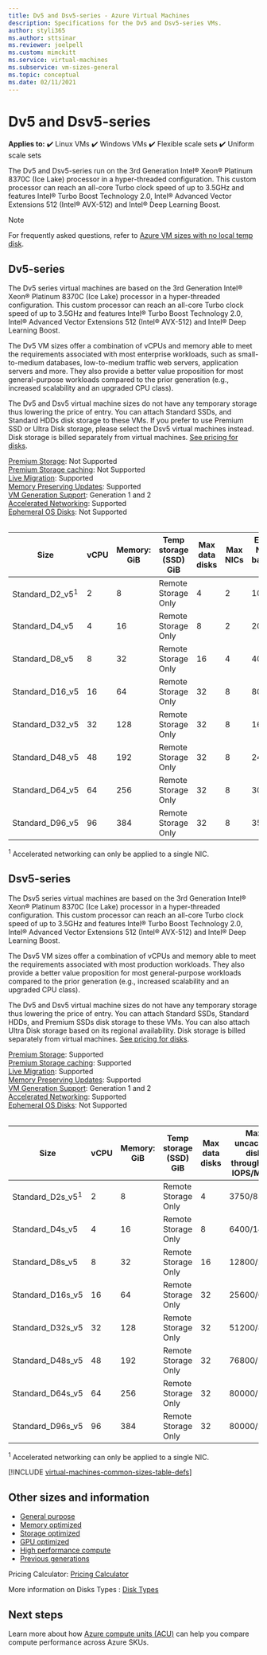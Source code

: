 ```yaml
---
title: Dv5 and Dsv5-series - Azure Virtual Machines
description: Specifications for the Dv5 and Dsv5-series VMs.
author: styli365
ms.author: sttsinar
ms.reviewer: joelpell
ms.custom: mimckitt
ms.service: virtual-machines
ms.subservice: vm-sizes-general
ms.topic: conceptual
ms.date: 02/11/2021
---
```


# Dv5 and Dsv5-series

**Applies to:** :heavy_check_mark: Linux VMs :heavy_check_mark: Windows VMs :heavy_check_mark: Flexible scale sets :heavy_check_mark: Uniform scale sets

The Dv5 and Dsv5-series run on the 3rd Generation Intel® Xeon® Platinum 8370C (Ice Lake) processor in a hyper-threaded configuration. This custom processor can reach an all-core Turbo clock speed of up to 3.5GHz and features Intel® Turbo Boost Technology 2.0, Intel® Advanced Vector Extensions 512 (Intel® AVX-512) and Intel® Deep Learning Boost.

> [!NOTE]
> For frequently asked questions, refer to  [Azure VM sizes with no local temp disk](azure-vms-no-temp-disk.yml).
## Dv5-series

The Dv5 series virtual machines are based on the 3rd Generation Intel® Xeon® Platinum 8370C (Ice Lake) processor in a hyper-threaded configuration. This custom processor can reach an all-core Turbo clock speed of up to 3.5GHz and features Intel® Turbo Boost Technology 2.0, Intel® Advanced Vector Extensions 512 (Intel® AVX-512) and Intel® Deep Learning Boost.

The Dv5 VM sizes offer a combination of vCPUs and memory able to meet the requirements associated with most enterprise workloads, such as small-to-medium databases, low-to-medium traffic web servers, application servers and more. They also provide a better value proposition for most general-purpose workloads compared to the prior generation (e.g., increased scalability and an upgraded CPU class).

The Dv5 and Dsv5 virtual machine sizes do not have any temporary storage thus lowering the price of entry. You can attach Standard SSDs, and Standard HDDs disk storage to these VMs. If you prefer to use Premium SSD or Ultra Disk storage, please select the Dsv5 virtual machines instead. Disk storage is billed separately from virtual machines. [See pricing for disks](https://azure.microsoft.com/pricing/details/managed-disks/).

[Premium Storage](premium-storage-performance.md): Not Supported<br>
[Premium Storage caching](premium-storage-performance.md): Not Supported<br>
[Live Migration](maintenance-and-updates.md): Supported<br>
[Memory Preserving Updates](maintenance-and-updates.md): Supported<br>
[VM Generation Support](generation-2.md): Generation 1 and 2<br>
[Accelerated Networking](../virtual-network/create-vm-accelerated-networking-cli.md): Supported <br>
[Ephemeral OS Disks](ephemeral-os-disks.md): Not Supported <br>
<br>

| Size | vCPU | Memory: GiB | Temp storage (SSD) GiB | Max data disks | Max NICs|Expected Network bandwidth (Mbps) |
|---|---|---|---|---|---|---|
| Standard_D2_v5<sup>1</sup>  | 2  | 8   | Remote Storage Only | 4  | 2 | 1000  |
| Standard_D4_v5              | 4  | 16  | Remote Storage Only | 8  | 2 | 2000  |
| Standard_D8_v5              | 8  | 32  | Remote Storage Only | 16 | 4 | 4000  |
| Standard_D16_v5             | 16 | 64  | Remote Storage Only | 32 | 8 | 8000  |
| Standard_D32_v5             | 32 | 128 | Remote Storage Only | 32 | 8 | 16000 |
| Standard_D48_v5             | 48 | 192 | Remote Storage Only | 32 | 8 | 24000 |
| Standard_D64_v5             | 64 | 256 | Remote Storage Only | 32 | 8 | 30000 |
| Standard_D96_v5             | 96 | 384 | Remote Storage Only | 32 | 8 | 35000 |

<sup>1</sup> Accelerated networking can only be applied to a single NIC.

## Dsv5-series

The Dsv5 series virtual machines are based on the 3rd Generation Intel® Xeon® Platinum 8370C (Ice Lake) processor in a hyper-threaded configuration. This custom processor can reach an all-core Turbo clock speed of up to 3.5GHz and features Intel® Turbo Boost Technology 2.0, Intel® Advanced Vector Extensions 512 (Intel® AVX-512) and Intel® Deep Learning Boost.

The Dsv5 VM sizes offer a combination of vCPUs and memory able to meet the requirements associated with most production workloads. They also provide a better value proposition for most general-purpose workloads compared to the prior generation (e.g., increased scalability and an upgraded CPU class).

The Dv5 and Dsv5 virtual machine sizes do not have any temporary storage thus lowering the price of entry. You can attach Standard SSDs, Standard HDDs, and Premium SSDs disk storage to these VMs. You can also attach Ultra Disk storage based on its regional availability. Disk storage is billed separately from virtual machines. [See pricing for disks](https://azure.microsoft.com/pricing/details/managed-disks/).

[Premium Storage](premium-storage-performance.md): Supported<br>
[Premium Storage caching](premium-storage-performance.md): Supported<br>
[Live Migration](maintenance-and-updates.md): Supported<br>
[Memory Preserving Updates](maintenance-and-updates.md): Supported<br>
[VM Generation Support](generation-2.md): Generation 1 and 2<br>
[Accelerated Networking](../virtual-network/create-vm-accelerated-networking-cli.md): Supported <br>
[Ephemeral OS Disks](ephemeral-os-disks.md): Not Supported <br>
<br>

| Size | vCPU | Memory: GiB | Temp storage (SSD) GiB | Max data disks | Max uncached disk throughput: IOPS/MBps | Max NICs|Expected Network bandwidth (Mbps) |
|---|---|---|---|---|---|---|---|
| Standard_D2s_v5<sup>1</sup>  | 2  | 8   | Remote Storage Only | 4  | 3750/85    | 2 | 1000  |
| Standard_D4s_v5              | 4  | 16  | Remote Storage Only | 8  | 6400/145   | 2 | 2000  |
| Standard_D8s_v5              | 8  | 32  | Remote Storage Only | 16 | 12800/290  | 4 | 4000  |
| Standard_D16s_v5             | 16 | 64  | Remote Storage Only | 32 | 25600/600  | 8 | 8000  |
| Standard_D32s_v5             | 32 | 128 | Remote Storage Only | 32 | 51200/865  | 8 | 16000 |
| Standard_D48s_v5             | 48 | 192 | Remote Storage Only | 32 | 76800/1315 | 8 | 24000 |
| Standard_D64s_v5             | 64 | 256 | Remote Storage Only | 32 | 80000/1735 | 8 | 30000 |
| Standard_D96s_v5             | 96 | 384 | Remote Storage Only | 32 | 80000/2600 | 8 | 35000 |

<sup>1</sup> Accelerated networking can only be applied to a single NIC.

[!INCLUDE [virtual-machines-common-sizes-table-defs](../../includes/virtual-machines-common-sizes-table-defs.md)]

## Other sizes and information

- [General purpose](sizes-general.md)
- [Memory optimized](sizes-memory.md)
- [Storage optimized](sizes-storage.md)
- [GPU optimized](sizes-gpu.md)
- [High performance compute](sizes-hpc.md)
- [Previous generations](sizes-previous-gen.md)

Pricing Calculator: [Pricing Calculator](https://azure.microsoft.com/pricing/calculator/)

More information on Disks Types : [Disk Types](./disks-types.md#ultra-disks)


## Next steps

Learn more about how [Azure compute units (ACU)](acu.md) can help you compare compute performance across Azure SKUs.
